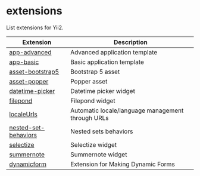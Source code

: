 # extensions

List extensions for Yii2.

| Extension | Description |                     
|-----------|-------------|
| [app-advanced](https://github.com/yii2-extensions/app-avanced) | Advanced application template |
| [app-basic](https://github.com/yii2-extensions/app-basic) | Basic application template |
| [asset-bootstrap5](https://github.com/yii2-extensions/asset-bootstrap5) | Bootstrap 5 asset |
| [asset-popper](https://github.com/yii2-extensions/asset-popper) | Popper asset |
| [datetime-picker](https://github.com/yii2-extensions/datetime-picker) | Datetime picker widget |
| [filepond](https://github.com/yii2-extensions/filepond) | Filepond widget |
| [localeUrls](https://github.com/yii2-extensions/localeurls) | Automatic locale/language management through URLs |
| [nested-set-behaviors](https://github.com/yii2-extensions/nested-sets-behaviors) | Nested sets behaviors |
| [selectize](https://github.com/yii2-extensions/selectize) | Selectize widget |
| [summernote](https://github.com/yii2-extensions/summernote) | Summernote widget |
| [dynamicform](https://github.com/yii2-extensions/dynamicform) | Extension for Making Dynamic Forms |

